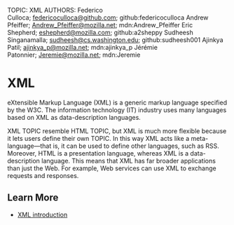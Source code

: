 TOPIC: XML
AUTHORS: Federico Culloca; federicoculloca@github.com; github:federicoculloca
         Andrew Pfeiffer; Andrew_Pfeiffer@mozilla.net; mdn:Andrew_Pfeiffer
         Eric Shepherd; eshepherd@mozilla.com; github:a2sheppy
         Sudheesh Singanamalla; sudheesh@cs.washington.edu; github:sudheesh001
         Ajinkya Patil; ajinkya_p@mozilla.net; mdn:ajinkya_p
         Jérémie Patonnier; Jeremie@mozilla.net; mdn:Jeremie

# XML

eXtensible Markup Language (XML) is a generic markup language specified by the W3C. The information
technology (IT) industry uses many languages based on XML as data-description languages.

XML TOPIC resemble HTML TOPIC, but XML is much more flexible because it lets users define their own TOPIC.
In this way XML acts like a meta-language—that is, it can be used to define other languages,
such as RSS. Moreover, HTML is a presentation language, whereas XML is a data-description language.
This means that XML has far broader applications than just the Web. For example, Web services can
use XML to exchange requests and responses.

## Learn More

- [XML introduction](https://wiki.developer.mozilla.org/en-US/docs/XML_Introduction)
